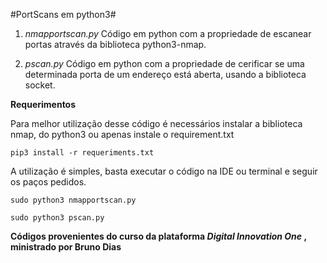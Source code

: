 #PortScans em python3#
1. *nmapportscan.py*
Código em python com a propriedade de escanear portas através da biblioteca python3-nmap.

2. *pscan.py*
Código em python com a propriedade de cerificar se uma determinada porta de um endereço está aberta, usando a biblioteca socket.

**Requerimentos**

Para melhor utilização desse código é necessários instalar a biblioteca nmap, do python3 ou apenas instale o requirement.txt

~~~console
pip3 install -r requeriments.txt
~~~

A utilização é simples, basta executar o código na IDE ou terminal e seguir os paços pedidos.

~~~console
sudo python3 nmapportscan.py
~~~

~~~console
sudo python3 pscan.py
~~~


**Códigos provenientes do curso da plataforma _Digital_ _Innovation_ _One_ , ministrado por Bruno Dias**
